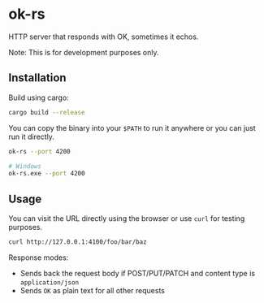 # ok-rs

HTTP server that responds with OK, sometimes it echos.

Note: This is for development purposes only.

## Installation

Build using cargo:

```bash
cargo build --release
```

You can copy the binary into your `$PATH` to run it anywhere or
you can just run it directly.

```bash
ok-rs --port 4200

# Windows
ok-rs.exe --port 4200
```

## Usage 

You can visit the URL directly using the browser or use `curl` for testing purposes.

```bash
curl http://127.0.0.1:4100/foo/bar/baz
```

Response modes:
- Sends back the request body if POST/PUT/PATCH and content type is `application/json`
- Sends `OK` as plain text for all other requests
